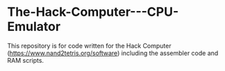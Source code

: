 # The-Hack-Computer---CPU-Emulator
This repository is for code written for the Hack Computer (https://www.nand2tetris.org/software) including the assembler code and RAM scripts.
